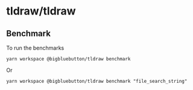 # tldraw/tldraw

## Benchmark

To run the benchmarks

```
yarn workspace @bigbluebutton/tldraw benchmark
```

Or

```
yarn workspace @bigbluebutton/tldraw benchmark "file_search_string"
```
